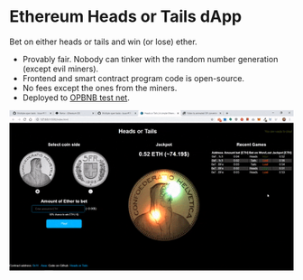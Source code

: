 # Ethereum Heads or Tails dApp
Bet on either heads or tails and win (or lose) ether.
* Provably fair. Nobody can tinker with the random number generation (except evil miners).
* Frontend and smart contract program code is open-source.
* No fees except the ones from the miners.
* Deployed to  [OPBNB test net](https://opbnb.etherscan.io/address/0xab01cdfba8c03d350549d0ec55f39a6e904586f0).

<a href="https://www.youtube.com/watch?v=TYXS2O75v-4">![How to use](img/dapp-frontend.gif)</a>
